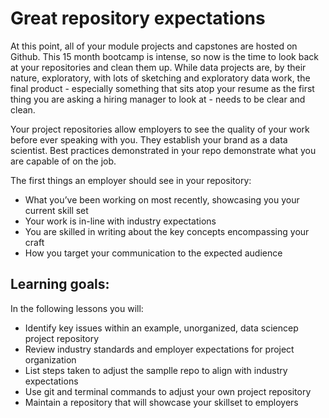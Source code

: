 # Great repository expectations

At this point, all of your module projects and capstones are hosted on Github. This 15 month bootcamp is intense, so now is the time to look back at your repositories and clean them up. While data projects are, by their nature, exploratory, with lots of sketching and exploratory data work, the final product - especially something that sits atop your resume as the first thing you are asking a hiring manager to look at - needs to be clear and clean. 

Your project repositories allow employers to see the quality of your work before ever speaking with you. They establish your brand as a data scientist. Best practices demonstrated in your repo demonstrate what you are capable of on the job.

The first things an employer should see in your repository:
- What you’ve been working on most recently, showcasing you your current skill set
- Your work is in-line with industry expectations
- You are skilled in writing about the key concepts encompassing your craft
- How you target your communication to the expected audience


## Learning goals:

In the following lessons you will:

-  Identify key issues within an example, unorganized, data sciencep project  repository
-  Review industry standards and employer expectations for project organization
-  List steps taken to adjust the samplle repo to align with industry expectations
-  Use git and terminal commands to adjust your own project repository
-  Maintain a repository that will showcase your skillset to employers


